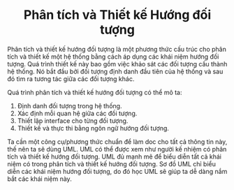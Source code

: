 <h1 align="center">Phân tích và Thiết kế Hướng đối tượng</h1>

Phân tích và thiết kế hướng đối tượng là một phương thức cấu trúc cho phân tích và thiết kế một hệ thống bằng cách áp dụng các khái niệm hướng đối tượng. Quá trình thiết kế này bao gồm việc khảo sát các đối tượng cấu thành hệ thống. Nó bắt đầu bởi đối tượng định danh đầu tiên của hệ thống và sau đó tìm ra tương tác giữa các đối tượng khác.

Quá trình phân tích và thiết kế hướng đối tượng có thể mô ta:

1. Định danh đối tượng trong hệ thống.
2. Xác định mỗi quan hệ giữa các đối tượng.
3. Thiết lập interface cho từng đối tượng.
4. Thiết kế và thực thi bằng ngôn ngữ hướng đối tượng.

Ta cần một công cụ/phương thức chuẩn để làm doc cho tất cả thông tin này, thế nên ta sẽ dùng UML. UML có thể được xem như người kế nhiệm có phân tích và thiết kế hướng đối tượng. UML đủ mạnh mẽ để biểu diễn tất cả khái niệm có trong phân tích và thiết kế hướng đối tượng. Sơ đồ UML chỉ biểu diễn các khái niệm hướng đối tượng, do đó học UML sẽ giúp ta dễ dàng nắm bắt các khái niệm này.

